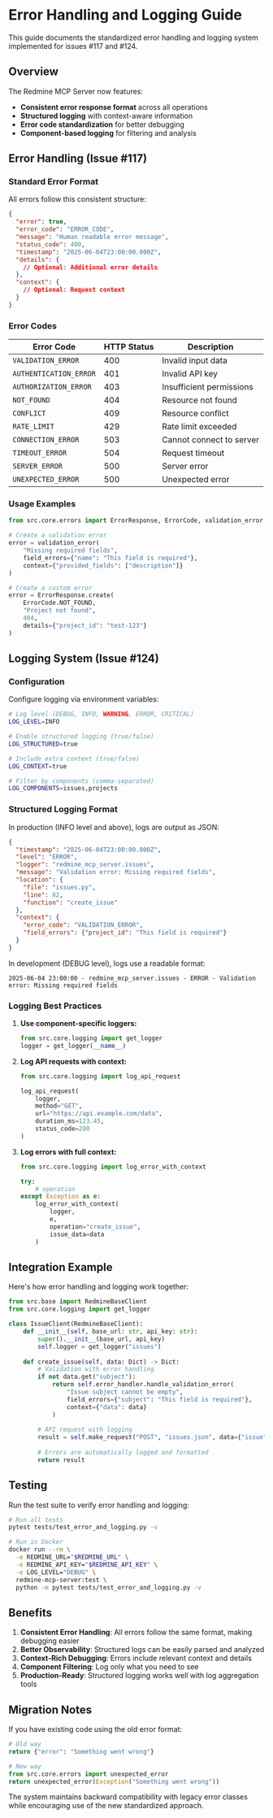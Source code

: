 # Error Handling and Logging Guide

This guide documents the standardized error handling and logging system implemented for issues #117 and #124.

## Overview

The Redmine MCP Server now features:
- **Consistent error response format** across all operations
- **Structured logging** with context-aware information
- **Error code standardization** for better debugging
- **Component-based logging** for filtering and analysis

## Error Handling (Issue #117)

### Standard Error Format

All errors follow this consistent structure:

```json
{
  "error": true,
  "error_code": "ERROR_CODE",
  "message": "Human readable error message",
  "status_code": 400,
  "timestamp": "2025-06-04T23:00:00.000Z",
  "details": {
    // Optional: Additional error details
  },
  "context": {
    // Optional: Request context
  }
}
```

### Error Codes

| Error Code | HTTP Status | Description |
|------------|-------------|-------------|
| `VALIDATION_ERROR` | 400 | Invalid input data |
| `AUTHENTICATION_ERROR` | 401 | Invalid API key |
| `AUTHORIZATION_ERROR` | 403 | Insufficient permissions |
| `NOT_FOUND` | 404 | Resource not found |
| `CONFLICT` | 409 | Resource conflict |
| `RATE_LIMIT` | 429 | Rate limit exceeded |
| `CONNECTION_ERROR` | 503 | Cannot connect to server |
| `TIMEOUT_ERROR` | 504 | Request timeout |
| `SERVER_ERROR` | 500 | Server error |
| `UNEXPECTED_ERROR` | 500 | Unexpected error |

### Usage Examples

```python
from src.core.errors import ErrorResponse, ErrorCode, validation_error

# Create a validation error
error = validation_error(
    "Missing required fields",
    field_errors={"name": "This field is required"},
    context={"provided_fields": ["description"]}
)

# Create a custom error
error = ErrorResponse.create(
    ErrorCode.NOT_FOUND,
    "Project not found",
    404,
    details={"project_id": "test-123"}
)
```

## Logging System (Issue #124)

### Configuration

Configure logging via environment variables:

```bash
# Log level (DEBUG, INFO, WARNING, ERROR, CRITICAL)
LOG_LEVEL=INFO

# Enable structured logging (true/false)
LOG_STRUCTURED=true

# Include extra context (true/false)
LOG_CONTEXT=true

# Filter by components (comma-separated)
LOG_COMPONENTS=issues,projects
```

### Structured Logging Format

In production (INFO level and above), logs are output as JSON:

```json
{
  "timestamp": "2025-06-04T23:00:00.000Z",
  "level": "ERROR",
  "logger": "redmine_mcp_server.issues",
  "message": "Validation error: Missing required fields",
  "location": {
    "file": "issues.py",
    "line": 82,
    "function": "create_issue"
  },
  "context": {
    "error_code": "VALIDATION_ERROR",
    "field_errors": {"project_id": "This field is required"}
  }
}
```

In development (DEBUG level), logs use a readable format:
```
2025-06-04 23:00:00 - redmine_mcp_server.issues - ERROR - Validation error: Missing required fields
```

### Logging Best Practices

1. **Use component-specific loggers:**
   ```python
   from src.core.logging import get_logger
   logger = get_logger(__name__)
   ```

2. **Log API requests with context:**
   ```python
   from src.core.logging import log_api_request
   
   log_api_request(
       logger,
       method="GET",
       url="https://api.example.com/data",
       duration_ms=123.45,
       status_code=200
   )
   ```

3. **Log errors with full context:**
   ```python
   from src.core.logging import log_error_with_context
   
   try:
       # operation
   except Exception as e:
       log_error_with_context(
           logger,
           e,
           operation="create_issue",
           issue_data=data
       )
   ```

## Integration Example

Here's how error handling and logging work together:

```python
from src.base import RedmineBaseClient
from src.core.logging import get_logger

class IssueClient(RedmineBaseClient):
    def __init__(self, base_url: str, api_key: str):
        super().__init__(base_url, api_key)
        self.logger = get_logger("issues")
    
    def create_issue(self, data: Dict) -> Dict:
        # Validation with error handling
        if not data.get("subject"):
            return self.error_handler.handle_validation_error(
                "Issue subject cannot be empty",
                field_errors={"subject": "This field is required"},
                context={"data": data}
            )
        
        # API request with logging
        result = self.make_request("POST", "issues.json", data={"issue": data})
        
        # Errors are automatically logged and formatted
        return result
```

## Testing

Run the test suite to verify error handling and logging:

```bash
# Run all tests
pytest tests/test_error_and_logging.py -v

# Run in Docker
docker run --rm \
  -e REDMINE_URL="$REDMINE_URL" \
  -e REDMINE_API_KEY="$REDMINE_API_KEY" \
  -e LOG_LEVEL="DEBUG" \
  redmine-mcp-server:test \
  python -m pytest tests/test_error_and_logging.py -v
```

## Benefits

1. **Consistent Error Handling**: All errors follow the same format, making debugging easier
2. **Better Observability**: Structured logs can be easily parsed and analyzed
3. **Context-Rich Debugging**: Errors include relevant context and details
4. **Component Filtering**: Log only what you need to see
5. **Production-Ready**: Structured logging works well with log aggregation tools

## Migration Notes

If you have existing code using the old error format:

```python
# Old way
return {"error": "Something went wrong"}

# New way
from src.core.errors import unexpected_error
return unexpected_error(Exception("Something went wrong"))
```

The system maintains backward compatibility with legacy error classes while encouraging use of the new standardized approach.

